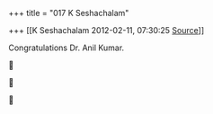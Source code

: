 +++
title = "017 K Seshachalam"

+++
[[K Seshachalam	2012-02-11, 07:30:25 [Source](https://groups.google.com/g/samskrita/c/8ZPI0eF0CI4)]]



Congratulations Dr. Anil Kumar.  
  







